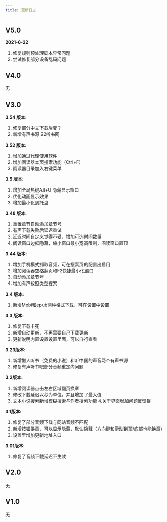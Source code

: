 ```yaml
---
title: 更新日志
---
```


## V5.0

**2021-6-22**
1. 修复规则预处理脚本异常问题
2. 尝试修复部分设备乱码问题

## V4.0

无

## V3.0

**3.54 版本:**

1. 修复部分中文下载后变？
2. 新增有声书源 22听书网

**3.52 版本:**

1. 增加通过代理使用软件
2. 增加阅读器本页搜索功能（Ctrl+F）
3. 阅读器目录加入右键菜单

**3.5 版本:**

1. 增加全局热键Alt+U 隐藏显示窗口
2. 优化动画显示效果
3. 增加最小化到托盘

**3.48 版本:**

1. 重置章节自动添加章节号
2. 有声下载失败后延迟重试
3. 延迟时间自定义觉得不妥，增加可选时间数量
4. 阅读窗口边框隐藏，缩小窗口最小宽高限制，阅读窗口置顶

**3.44 版本:**

1. 增加手机模式抓取音频，可在搜索页的配置出启用
2. 增加阅读器空格翻页和F2快捷最小化窗口
3. 自动添加章节号
4. 增加有声按照类型搜索

**3.4 版本:**

1. 新增Mobi和epub两种格式下载，可在设置中设置

**3.3 版本:**

1. 修复下载卡死
2. 新增自动更新，不再需要自己下载更新
3. 更新说明内置设置设置里面，可以自行查看

**3.23版本:**

1. 新增懒人听书（免费的小说）和听中国的声音两个有声书源
2. 修复有声听书吧部分音频重定向问题

**3.2版本:**

1. 新增阅读器点击左右区域翻页换章
2. 修改下载延迟以秒为单位，并且增加了最大值
3. 文本小说搜索新增模糊搜索与作者搜索功能 4.关于界面增加问题反馈群

**3.1版本:**
1. 修复了部分音频下载与网站音频不匹配
2. 新增按钮换章，可以显示隐藏，默认隐藏（方向键和滑动到顶/底部也能换章）
3. 设置里增加更新地址入口

**3.01版本:**
1. 修复了音频下载延迟不生效

## V2.0

无

## V1.0

无